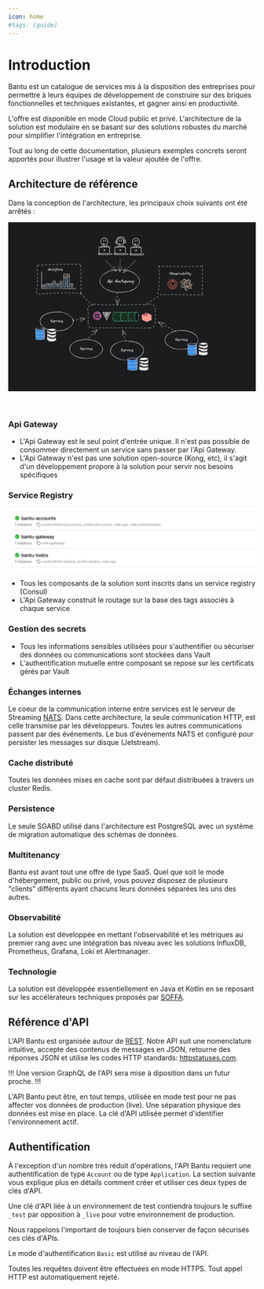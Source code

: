 ```yaml
---
icon: home
#tags: [guide]
---
```

# Introduction

Bantu est un catalogue de services mis à la disposition des entreprises pour permettre à leurs équipes de développement de 
construire sur des briques fonctionnelles et techniques existantes, et gagner ainsi en productivité.

L'offre est disponible en mode Cloud public et privé. L'architecture de la solution est modulaire en se basant sur des solutions robustes du marché
pour simplifier l'intégration en entreprise.

Tout au long de cette documentation, plusieurs exemples concrets seront apportés pour illustrer l'usage
et la valeur ajoutée de l'offre.

## Architecture de référence

Dans la conception de l'architecture, les principaux choix suivants ont été arrêtés :

<img src="./static/img/bantu_archi_1_dark.png" alt="" width="780" />

<p>&nbsp;</p>

### Api Gateway

- L'Api Gateway est le seul point d'entrée unique. Il n'est pas possible de consommer directement un service sans passer par l'Api Gateway.
- L'Api Gateway n'est pas une solution open-source (Kong, etc), il s'agit d'un développement propore à la solution pour servir nos besoins spécifiques

### Service Registry

![](./static/img/service_discovery.png)

- Tous les composants de la solution sont inscrits dans un service registry (Consul) 
- L'Api Gateway construit le routage sur la base des tags associés à chaque service 

### Gestion des secrets

- Tous les informations sensibles utilisées pour s'authentifier ou sécuriser des données ou communications sont stockées dans Vault
- L'authentification mutuelle entre composant se repose sur les certificats gérés par Vault

### Échanges internes

Le coeur de la communication interne entre services est le serveur de Streaming [NATS](https://nats.io/). Dans cette architecture,
la seule communication HTTP, est celle transmise par les développeurs. Toutes les autres communications passent
par des événements. Le bus d'événements NATS et configuré pour persister les messages sur disque (Jetstream).

### Cache distributé

Toutes les données mises en cache sont par défaut distribuées à travers un cluster Redis.

### Persistence 

Le seule SGABD utilisé dans l'architecture est PostgreSQL avec un système de migration automatique des schémas de données.

### Multitenancy

Bantu est avant tout une offre de type SaaS. Quel que soit le mode d'hébergement, public ou privé, vous pouvez disposez
de plusieurs "clients" différents ayant chacuns leurs données séparées les uns des autres.

### Observabilité 

La solution est développée en mettant l'observabilité et les métriques au premier rang avec une intégration bas niveau
avec les solutions InfluxDB, Prometheus, Grafana, Loki et Alertmanager.

### Technologie

La solution est développée essentiellement en Java et Kotlin en se reposant sur les accélérateurs techniques proposés par <a href="https://github.com/soffalabs" title="" target="_blank">SOFFA</a>.


## Référence d'API

L'API Bantu est organisée autour de [REST](https://en.wikipedia.org/wiki/Representational_state_transfer).
Notre API suit une nomenclature intuitive, accepte des contenus de messages en JSON, retourne des réponses JSON et
utilise les codes HTTP standards: [httpstatuses.com](https://httpstatuses.com).

!!!
Une version GraphQL de l'API sera mise à diposition dans un futur proche.
!!!

L'API Bantu peut être, en tout temps, utilisée en mode test pour ne pas affecter vos données de production (live).
Une séparation physique des données est mise en place. La clé d'API utilisée permet d'identifier l'environnement actif.

## Authentification

À l'exception d'un nombre très réduit d'opérations, l'API Bantu requiert une authentification de type `Account` ou de type `Application`.
La section suivante vous explique plus en détails comment créer et utiliser ces deux types de clés d'API.

Une clé d'API liée à un environnement de test contiendra toujours le suffixe `_test` par opposition à `_live` pour votre environnement de production.

Nous rappelons l'important de toujours bien conserver de façon sécurisés ces clés d'APIs.

Le mode d'authentification `Basic` est utilisé au niveau de l'API.

Toutes les requêtes doivent être effectuées en mode HTTPS. Tout appel HTTP est automatiquement rejeté.